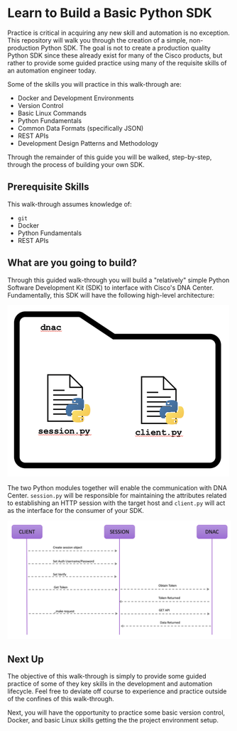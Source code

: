# Learn to Build a Basic Python SDK

Practice is critical in acquiring any new skill and automation is no exception.  This repository will walk you through the creation of a simple, non-production Python SDK.  The goal is not to create a production quality Python SDK since these already exist for many of the Cisco products, but rather to provide some guided practice using many of the requisite skills of an automation engineer today. 

Some of the skills you will practice in this walk-through are:

- Docker and Development Environments
- Version Control
- Basic Linux Commands 
- Python Fundamentals
- Common Data Formats (specifically JSON)
- REST APIs
- Development Design Patterns and Methodology

Through the remainder of this guide you will be walked, step-by-step, through the process of building your own SDK.  

## Prerequisite Skills

This walk-through assumes knowledge of:

- `git`
- Docker
- Python Fundamentals
- REST APIs

## What are you going to build?

Through this guided walk-through you will build a "relatively" simple Python Software Development Kit (SDK) to interface with Cisco's DNA Center.  Fundamentally, this SDK will have the following high-level  architecture:

<img src="../_images/sdk_architecture.png" alt="sdk_architecture" style="zoom:50%;" />

The two Python modules together will enable the communication with DNA Center.  `session.py` will be responsible for maintaining the attributes related to establishing an HTTP session with the target host and `client.py` will act as the interface for the consumer of your SDK. 

![python_sdk_flow.png](_images/python_sdk_flow.png)

## Next Up

The objective of this walk-through is simply to provide some guided practice of some of they key skills in the development and automation lifecycle.  Feel free to deviate off course to experience and practice outside of the confines of this walk-through.

Next, you will have the opportunity to practice some basic version control, Docker, and basic Linux skills getting the the project environment setup. 